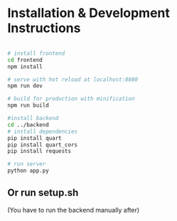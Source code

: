 # Installation & Development Instructions

``` bash

# install frontend
cd frontend
npm install

# serve with hot reload at localhost:8080
npm run dev

# build for production with minification
npm run build

#install backend 
cd ../backend
# install dependencies
pip install quart
pip install quart_cors
pip install requests

# run server
python app.py
```

## Or run setup.sh

(You have to run the backend manually after)